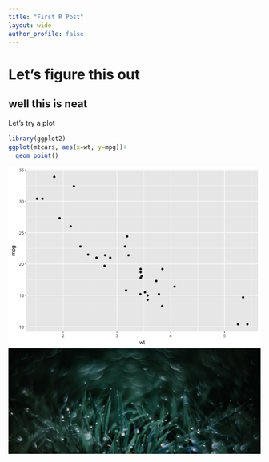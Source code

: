 ```yaml
---
title: "First R Post"
layout: wide
author_profile: false
---
```


Let’s figure this out
=====================

well this is neat
-----------------

Let’s try a plot

``` r
library(ggplot2)
ggplot(mtcars, aes(x=wt, y=mpg))+
  geom_point()
```

![](/_posts/2018-04-27-first-r-post_files/figure-markdown_github/unnamed-chunk-1-1.png)
![](/assets/images/Lightroom_JPEG_Exports/website-1070183.jpg)
